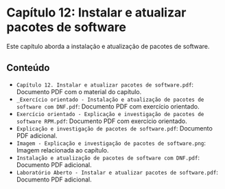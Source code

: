 # Capítulo 12: Instalar e atualizar pacotes de software

Este capítulo aborda a instalação e atualização de pacotes de software.

## Conteúdo

- `Capítulo 12. Instalar e atualizar pacotes de software.pdf`: Documento PDF com o material do capítulo.
- `_Exercício orientado - Instalação e atualização de pacotes de software com DNF.pdf`: Documento PDF com exercício orientado.
- `Exercício orientado - Explicação e investigação de pacotes de software RPM.pdf`: Documento PDF com exercício orientado.
- `Explicação e investigação de pacotes de software.pdf`: Documento PDF adicional.
- `Imagem - Explicação e investigação de pacotes de software.png`: Imagem relacionada ao capítulo.
- `Instalação e atualização de pacotes de software com DNF.pdf`: Documento PDF adicional.
- `Laboratório Aberto - Instalar e atualizar pacotes de software.pdf`: Documento PDF adicional.

